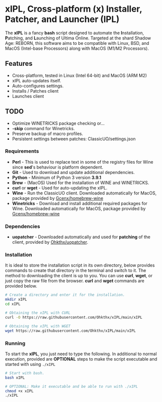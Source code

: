 # xIPL, Cross-platform (x) Installer, Patcher, and Launcher (IPL)

The **xIPL** is a fancy **bash** script designed to automate the **I**nstallation, **P**atching, and **L**aunching of Ultima Online. Targeted at the shard Shadow Age: REBORN, this software aims to be compatible with Linux, BSD, and MacOS (Intel-base Processors) along with MacOS (M1/M2 Processors).

## Features
- Cross-platform, tested in Linux (Intel 64-bit) and MacOS (ARM M2)
- xIPL auto-updates itself.
- Auto-configures settings.
- Installs / Patches client
- Launches client

## TODO
- Optimize WINETRICKS package checking or...
- **-skip** command for Winetricks.
- Preserve backup of macro profiles.
- Persistent settings between patches: ClassicUO/settings.json

### Requirements

- **Perl** - This is used to replace text in some of the registry files for Wine since **sed**'s behaviour is platform dependent.
- **Git** - Used to download and update additional dependencies.
- **Python** - Minimum of Python 3 version __**3.9.1**__
- **Brew** - (MacOS) Used for the installation of WINE and WINETRICKS.
- **curl** or **wget** - Used for auto-updating the xIPL.
- **Wine** - Run the ClassicUO client. Downloaded automatically for MacOS, package provided by [Gcenx/homebrew-wine](https://github.com/Gcenx/homebrew-wine)
- **Winetricks** - Download and install additional required packages for Wine. Downloaded automatically for MacOS, package provided by [Gcenx/homebrew-wine](https://github.com/Gcenx/homebrew-wine)

### Dependencies

- **uopatcher** - Downloaded automatically and used for **patching** of the client, provided by [Ohkthx/uopatcher](https://github.com/ohkthx/uopatcher).

### Installation

It is ideal to store the installation script in its own directory, below provides commands to create that directory in the terminal and switch to it. The method to downloading the client is up to you. You can use **curl**, **wget**, or just copy the raw file from the browser. **curl** and **wget** commands are provided below.

```bash
# Create a directory and enter it for the installation.
mkdir xIPL
cd xIPL

# Obtaining the xIPL with CURL
curl -O https://raw.githubusercontent.com/Ohkthx/xIPL/main/xIPL

# Obtaining the xIPL with WGET
wget https://raw.githubusercontent.com/Ohkthx/xIPL/main/xIPL

```

### Running

To start the **xIPL**, you just need to type the following. In additional to normal execution, provided are **OPTIONAL** steps to make the script executable and started with using `./xIPL`
```bash
# Start with bash.
bash xIPL

# OPTIONAL: Make it executable and be able to run with ./xIPL
chmod +x xIPL
./xIPL
```
